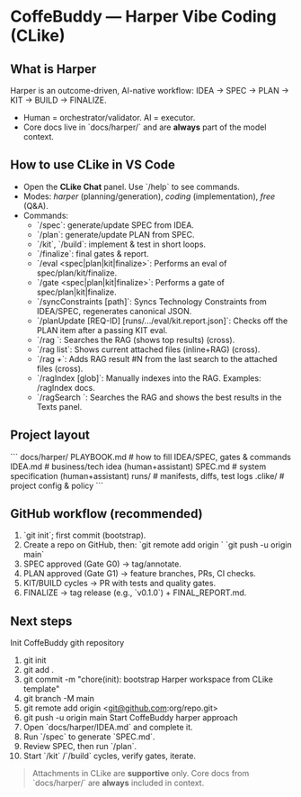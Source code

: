 # CoffeBuddy — Harper Vibe Coding (CLike)

## What is Harper
Harper is an outcome-driven, AI-native workflow: IDEA → SPEC → PLAN → KIT → BUILD → FINALIZE.
- Human = orchestrator/validator. AI = executor.
- Core docs live in \`docs/harper/\` and are **always** part of the model context.

## How to use CLike in VS Code
- Open the **CLike Chat** panel. Use \`/help\` to see commands.
- Modes: *harper* (planning/generation), *coding* (implementation), *free* (Q&A).
- Commands:
  - \`/spec\`: generate/update SPEC from IDEA.
  - \`/plan\`: generate/update PLAN from SPEC.
  - \`/kit\`, \`/build\`: implement & test in short loops.
  - \`/finalize\`: final gates & report.
  - \`/eval <spec|plan|kit|finalize>\`: Performs an eval of spec/plan/kit/finalize.
  - \`/gate <spec|plan|kit|finalize>\`: Performs a gate of spec/plan|kit|finalize. 
  - \`/syncConstraints [path]\`: Syncs Technology Constraints from IDEA/SPEC, regenerates canonical JSON.
  - \`/planUpdate [REQ-ID] [runs/.../eval/kit.report.json]\`: Checks off the PLAN item after a passing KIT eval.
  - \`/rag <query>\`: Searches the RAG (shows top results) (cross).
  - \`/rag list\`: Shows current attached files (inline+RAG) (cross).
  - \`/rag +<N>\`: Adds RAG result #N from the last search to the attached files (cross).
  - \`/ragIndex [glob]\`: Manually indexes into the RAG. Examples: /ragIndex docs.
  - \`/ragSearch <query>\`: Searches the RAG and shows the best results in the Texts panel.

## Project layout
\`\`\`
docs/harper/
  PLAYBOOK.md   # how to fill IDEA/SPEC, gates & commands
  IDEA.md       # business/tech idea (human+assistant)
  SPEC.md       # system specification (human+assistant)
runs/           # manifests, diffs, test logs
.clike/         # project config & policy
\`\`\`

## GitHub workflow (recommended)
1. \`git init\`; first commit (bootstrap).
2. Create a repo on GitHub, then:
   \`git remote add origin <your-repo-url>\`
   \`git push -u origin main\`
3. SPEC approved (Gate G0) → tag/annotate.
4. PLAN approved (Gate G1) → feature branches, PRs, CI checks.
5. KIT/BUILD cycles → PR with tests and quality gates.
6. FINALIZE → tag release (e.g., \`v0.1.0\`) + FINAL_REPORT.md.

## Next steps
Init CoffeBuddy gith repository
1. git init
2. git add .
3. git commit -m "chore(init): bootstrap Harper workspace from CLike template"
4. git branch -M main
5. git remote add origin <git@github.com:org/repo.git>
6. git push -u origin main
Start CoffeBuddy harper approach
7. Open \`docs/harper/IDEA.md\` and complete it.
8. Run \`/spec\` to generate \`SPEC.md\`.
9. Review SPEC, then run \`/plan\`.
10. Start \`/kit\` /\`/build\` cycles, verify gates, iterate.

> Attachments in CLike are **supportive** only. Core docs from \`docs/harper/\` are **always** included in context.